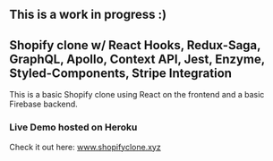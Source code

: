 This is a work in progress :)
---

## Shopify clone w/ React Hooks, Redux-Saga, GraphQL, Apollo, Context API, Jest, Enzyme, Styled-Components, Stripe Integration

This is a basic Shopify clone using React on the frontend and a basic Firebase backend.


### Live Demo hosted on Heroku
Check it out here:
www.shopifyclone.xyz



